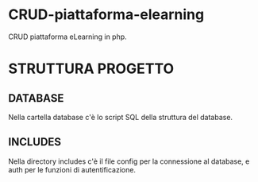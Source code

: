 # CRUD-piattaforma-elearning
CRUD piattaforma eLearning in php.

# STRUTTURA PROGETTO

## DATABASE
Nella cartella database c'è lo script SQL della struttura del database.

## INCLUDES
Nella directory includes c'è il file config per la connessione al database, e auth per
le funzioni di autentificazione.